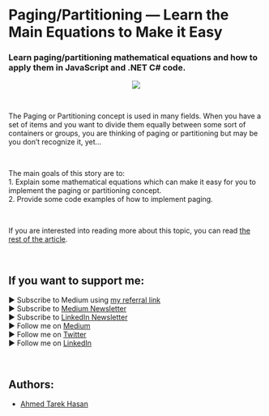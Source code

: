 <link rel="canonical" href="https://levelup.gitconnected.com/paging-partitioning-main-equations-to-make-it-easy-44fe89d5290b?sk=f65265d7b4c203ac219e7dec1208c0f2" />

# Paging/Partitioning — Learn the Main Equations to Make it Easy
### Learn paging/partitioning mathematical equations and how to apply them in JavaScript and .NET C# code.

<p align="center">
  <img src="https://miro.medium.com/max/1400/1*3DSBK86nDEj1EscGMyJrOw.jpeg">
</p>

<br/>

<p>
The Paging or Partitioning concept is used in many fields. When you have a set of items and you want to divide them equally between some sort of containers or groups, you are thinking of paging or partitioning but may be you don’t recognize it, yet…
</p>

<br/>

<p>
The main goals of this story are to:<br/>
1. Explain some mathematical equations which can make it easy for you to implement the paging or partitioning concept.<br/>
2. Provide some code examples of how to implement paging.
</p>

<br/>

If you are interested into reading more about this topic, you can read [the rest of the article][Article]. 

<br/>

## If you want to support me:
▶ Subscribe to Medium using [my referral link][Membership]<br/>
▶ Subscribe to [Medium Newsletter][Subscribe]<br/>
▶ Subscribe to [LinkedIn Newsletter][Newsletter]<br/>
▶ Follow me on [Medium][Blog]<br/>
▶ Follow me on [Twitter][Twitter]<br/>
▶ Follow me on [LinkedIn][LinkedIn]

<br/>

## Authors:
* [Ahmed Tarek Hasan]


[Ahmed Tarek Hasan]: https://medium.com/@eng_ahmed.tarek
[Blog]: https://medium.com/@eng_ahmed.tarek
[Membership]: https://medium.com/@eng_ahmed.tarek/membership
[Subscribe]: https://medium.com/subscribe/@eng_ahmed.tarek
[Twitter]: https://twitter.com/AhmedTarekHasa1
[LinkedIn]: https://www.linkedin.com/in/atarekhasan/
[Friend Links]: https://www.linkedin.com/feed/update/urn:li:activity:6866082670108143616/
[Newsletter]: https://www.linkedin.com/newsletters/development-simply-put-6866647119655247872/
[Article]: https://levelup.gitconnected.com/paging-partitioning-main-equations-to-make-it-easy-44fe89d5290b?sk=f65265d7b4c203ac219e7dec1208c0f2
